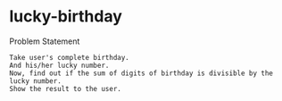 # lucky-birthday

Problem Statement

    Take user's complete birthday.
    And his/her lucky number.
    Now, find out if the sum of digits of birthday is divisible by the lucky number.
    Show the result to the user.
